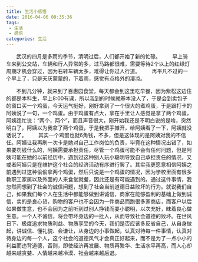 ```yaml
---
title: 生活小感悟
date: 2016-04-06 09:35:36
tags: 
 - 生活
 - 感悟
categories: 生活
---
```


&#160; &#160; &#160; &#160;武汉的四月是多雨的季节，清明过后，人们都开始了新的忙碌。
&#160; &#160; &#160; &#160;早上骑车来到公交站，车辆和行人异常的多，过马路都很难，需要等待2个以上的红绿灯周期才机会穿过，因为右转车辆太多，难得让你过人行道。
&#160; &#160; &#160; &#160;再平凡不过的一个早上了，只是天灰蒙蒙的，下着雨，感觉有点格外的凄凉。
<!-- more -->
&#160; &#160; &#160; &#160;不到几分钟，就来到了百惠园食堂，每天都会到这里吃早餐，因为紫松这边住的都是本科生，早上8:00有课，所以我到的时候就基本没人了，于是会到卖包子的窗口买一个鸡蛋，今天运气挺好，刚好拿到了一个很大的煮鸡蛋，于是跟打卡的阿姨说了一句，一个鸡蛋。由于鸡蛋有点大，拿在手里让人感觉是拿了两个鸡蛋，阿姨连忙说：“两个，两个”，而且声音很大，刚开始我还是不明白说的是啥，突然明白了，阿姨以为我拿了两个鸡蛋，于是我把手摊开，给阿姨看了一下，阿姨就没话说了。
&#160; &#160; &#160; &#160;其实一个鸡蛋也就6角钱，不多，但是这体现的是阿姨对我的不信任。阿姨让我再刷一次卡是她对自己工作岗位的负责，毕竟在这种情况出错了，如果要罚钱什么的，阿姨需要承担责任，尽管一个鸡蛋可能不会有任何问题，但是阿姨可能在她的以前经历中，遇到过这种别人玩小聪明导致自己承担责任的情况，又或者阿姨只是在维护这个社会的经济活动有序进行罢了。其实我更愿意相信阿姨之前遇到过这种偷偷拿两个鸡蛋，然后只说是一个鸡蛋的情况，因为学校里面有很多教职工家属以及外面的人来食堂就餐，因此还是有可能遇到的。通过这件事情，我忽然间想到了社会的诚信问题，想到了社会当前道德日益败坏的行为。就说我们自己，如果我们每个人在生活中都能够做到讲诚信，商家在能够盈利的基础上做到诚信，卖的是良心货，购物的客户也不会因为一件商品而跑很多家商店，而客户以后如果做生意，也不会因为之前听到过别人挣钱而耍小聪明，以次充好，昧着良心做生意。一个人不诚信，将会带坏身边的一批人，从而导致社会道德的败坏。在世风日下、极度追求物质利益、物质享受的今天，我们是否应该多反省自己，从自身做起，讲诚信、懂礼貌、会谦让，从身边的小事做起，认真对待每一件事情，认真对待身边的每一个人，这个社会的道德风气才会真正好起来，而不是为了一点小小的利益而违背道德，否则，即使经济再发展、物质再繁华、生活水平再高，而人心却越来越贪婪、人情越来越冷漠、社会越来越后退。

